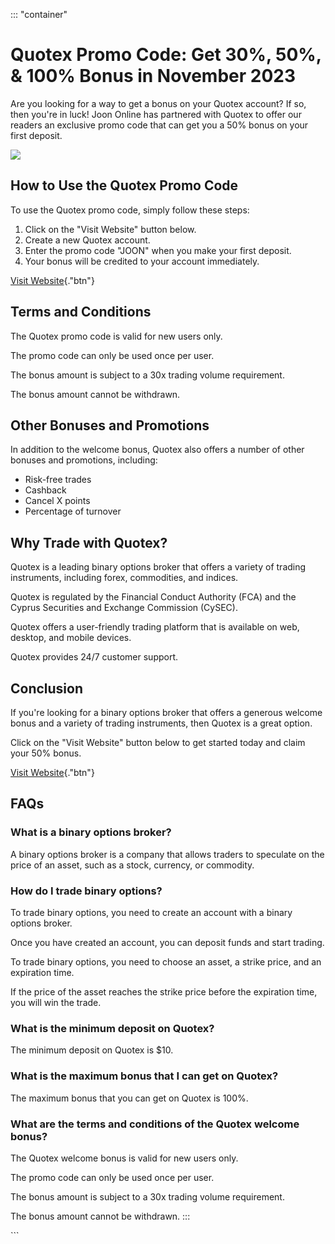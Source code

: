::: \"container\"
# Quotex Promo Code: Get 30%, 50%, & 100% Bonus in November 2023

Are you looking for a way to get a bonus on your Quotex account? If so,
then you\'re in luck! Joon Online has partnered with Quotex to offer our
readers an exclusive promo code that can get you a 50% bonus on your
first deposit.

[![](https://static.quotex.io/files/4_en/300_250.jpg)](https://traff.sbs/brokerqxlid)

## How to Use the Quotex Promo Code

To use the Quotex promo code, simply follow these steps:

1.  Click on the "Visit Website" button below.
2.  Create a new Quotex account.
3.  Enter the promo code "JOON" when you make your first deposit.
4.  Your bonus will be credited to your account immediately.

[Visit
Website](\%22https://traff.sbs/brokerqxsignup.use?lid=234756\%22){."btn"}

## Terms and Conditions

The Quotex promo code is valid for new users only.

The promo code can only be used once per user.

The bonus amount is subject to a 30x trading volume requirement.

The bonus amount cannot be withdrawn.

## Other Bonuses and Promotions

In addition to the welcome bonus, Quotex also offers a number of other
bonuses and promotions, including:

-   Risk-free trades
-   Cashback
-   Cancel X points
-   Percentage of turnover

## Why Trade with Quotex?

Quotex is a leading binary options broker that offers a variety of
trading instruments, including forex, commodities, and indices.

Quotex is regulated by the Financial Conduct Authority (FCA) and the
Cyprus Securities and Exchange Commission (CySEC).

Quotex offers a user-friendly trading platform that is available on web,
desktop, and mobile devices.

Quotex provides 24/7 customer support.

## Conclusion

If you\'re looking for a binary options broker that offers a generous
welcome bonus and a variety of trading instruments, then Quotex is a
great option.

Click on the "Visit Website" button below to get started today and
claim your 50% bonus.

[Visit
Website](\%22https://traff.sbs/brokerqxsignup.use?lid=234756\%22){."btn"}

## FAQs

### What is a binary options broker?

A binary options broker is a company that allows traders to speculate on
the price of an asset, such as a stock, currency, or commodity.

### How do I trade binary options?

To trade binary options, you need to create an account with a binary
options broker.

Once you have created an account, you can deposit funds and start
trading.

To trade binary options, you need to choose an asset, a strike price,
and an expiration time.

If the price of the asset reaches the strike price before the expiration
time, you will win the trade.

### What is the minimum deposit on Quotex?

The minimum deposit on Quotex is \$10.

### What is the maximum bonus that I can get on Quotex?

The maximum bonus that you can get on Quotex is 100%.

### What are the terms and conditions of the Quotex welcome bonus?

The Quotex welcome bonus is valid for new users only.

The promo code can only be used once per user.

The bonus amount is subject to a 30x trading volume requirement.

The bonus amount cannot be withdrawn.
:::

\`\`\`

